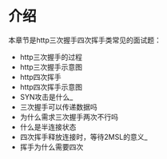 # 介绍
本章节是http三次握手四次挥手类常见的面试题：

- http三次握手的过程
- http三次握手示意图
- http四次挥手
- http四次挥手示意图
- SYN攻击是什么_
- 三次握手可以传递数据吗
- 为什么需求三次握手两次不行吗
- 什么是半连接状态
- 四次挥手释放连接时，等待2MSL的意义_
- 挥手为什么需要四次
 